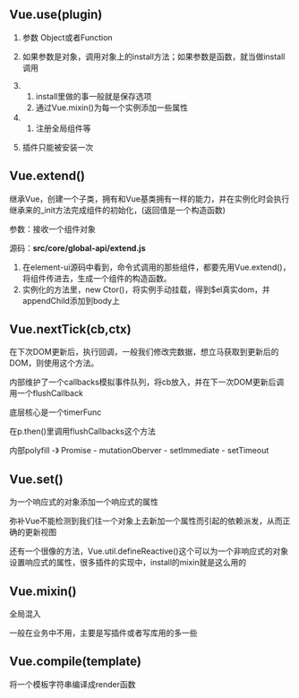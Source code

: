 ## Vue.use(plugin)

1. 参数 Object或者Function
2. 如果参数是对象，调用对象上的install方法；如果参数是函数，就当做install调用

1. 1. install里做的事一般就是保存选项
   2. 通过Vue.mixin()为每一个实例添加一些属性

1. 1. 注册全局组件等

1. 插件只能被安装一次



## Vue.extend()

继承Vue，创建一个子类，拥有和Vue基类拥有一样的能力，并在实例化时会执行继承来的_init方法完成组件的初始化，(返回值是一个构造函数)

参数：接收一个组件对象

源码：**src/core/global-api/extend.js**



1. 在element-ui源码中看到，命令式调用的那些组件，都要先用Vue.extend()，将组件传进去，生成一个组件的构造函数。
2. 实例化的方法里，new Ctor()，将实例手动挂载，得到$el真实dom，并appendChild添加到body上





## Vue.nextTick(cb,ctx)

在下次DOM更新后，执行回调，一般我们修改完数据，想立马获取到更新后的DOM，则使用这个方法。

内部维护了一个callbacks模拟事件队列，将cb放入，并在下一次DOM更新后调用一个flushCallback

底层核心是一个timerFunc

在p.then()里调用flushCallbacks这个方法

内部polyfill -》 Promise - mutationOberver - setImmediate - setTimeout





## Vue.set()

为一个响应式的对象添加一个响应式的属性

弥补Vue不能检测到我们往一个对象上去新加一个属性而引起的依赖派发，从而正确的更新视图

还有一个很像的方法，Vue.util.defineReactive()这个可以为一个非响应式的对象设置响应式的属性，很多插件的实现中，install的mixin就是这么用的





## Vue.mixin()

全局混入

一般在业务中不用，主要是写插件或者写库用的多一些



## Vue.compile(template)

将一个模板字符串编译成render函数